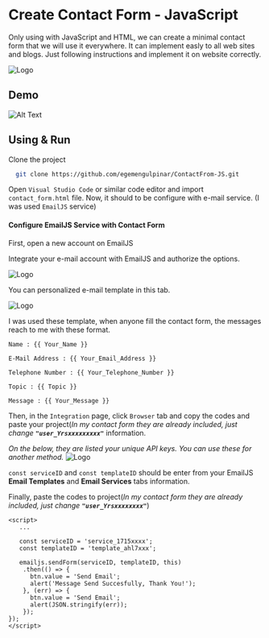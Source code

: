 # Create Contact Form - JavaScript
Only using with JavaScript and HTML, we can create a minimal contact form that we will use it everywhere.
It can implement easly to all web sites and blogs. Just following instructions and implement it on website correctly.



![Logo](https://www.linkpicture.com/q/contact_form_screenshot.png)




  

## Demo



![Alt Text](https://media.giphy.com/media/CC7Dr8AnXujxxexmJS/source.gif?cid=790b7611239b60dcba67c80fa2db550fe7de0e6bed5c241d&rid=source.gif&ct=g)
  
## Using & Run 

Clone the project

```bash
  git clone https://github.com/egemengulpinar/ContactFrom-JS.git
```


Open `Visual Studio Code` or similar code editor  and import `contact_form.html` file.
Now, it should to be configure with e-mail service. (I was used `EmailJS` service)

#### Configure EmailJS Service with Contact Form
First, open a new account on EmailJS

Integrate your e-mail account with EmailJS and authorize the options.

![Logo](https://www.linkpicture.com/q/contact_form_screenshot3.png)


You can personalized e-mail template in this tab. 

![Logo](https://www.linkpicture.com/q/contact_form_screenshot4.png)

I was used these template, when anyone fill the contact form, the messages reach to me with these format.
```
Name : {{ Your_Name }}

E-Mail Address : {{ Your_Email_Address }}

Telephone Number : {{ Your_Telephone_Number }}

Topic : {{ Topic }}

Message : {{ Your_Message }}
```


Then, in the `Integration` page, click `Browser` tab and copy the **<script> ... </script>** codes and paste 
your project(*In my contact form they are already included, 
just change **`"user_Yrsxxxxxxxxx"`*** information.

*On the below, they are listed your unique API keys. You can use these for another method.*
![Logo](https://www.linkpicture.com/q/contact_form_screenshot2.png)




`const serviceID` and `const templateID` should be enter from your EmailJS **Email Templates** and **Email Services** tabs information.


Finally, paste the **<script> ... </script>** codes to project(*In my contact form they are already included, just change **`"user_Yrsxxxxxxxx"`***)




```
<script>
   ...

   const serviceID = 'service_1715xxxx';
   const templateID = 'template_ahl7xxx';

   emailjs.sendForm(serviceID, templateID, this)
    .then(() => {
      btn.value = 'Send Email';
      alert('Message Send Succesfully, Thank You!');
    }, (err) => {
      btn.value = 'Send Email';
      alert(JSON.stringify(err));
    });
});
</script>

```
